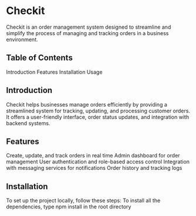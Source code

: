 # Checkit

Checkit is an order management system designed to streamline and simplify the process of managing and tracking orders in a business environment.

## Table of Contents

Introduction
Features
Installation
Usage

## Introduction

Checkit helps businesses manage orders efficiently by providing a streamlined system for tracking, updating, and processing customer orders. It offers a user-friendly interface, order status updates, and integration with backend systems.

## Features

Create, update, and track orders in real time
Admin dashboard for order management
User authentication and role-based access control
Integration with messaging services for notifications
Order history and tracking logs

## Installation

To set up the project locally, follow these steps:
To install all the dependencies, type npm install in the root directory

